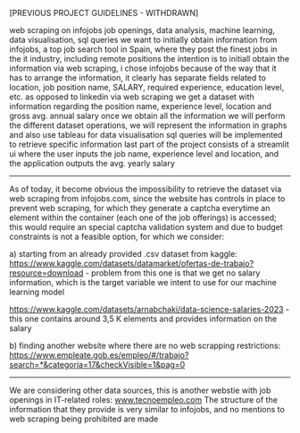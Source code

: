 [PREVIOUS PROJECT GUIDELINES - WITHDRAWN] 

web scraping on infojobs job openings, data analysis, machine learning, data visualisation, sql queries 
we want to initially obtain information from infojobs, a top job search tool in Spain, where they post the finest jobs in the it industry, including remote positions
the intention is to initiall obtain the information via web scraping, i chose infojobs because of the way that it has to arrange the information, it clearly has separate fields related to location, job position name, SALARY, required experience, education level, etc. as opposed to linkedin
via web scraping we get a dataset with information regarding the position name, experience level, location and gross avg. annual salary
once we obtain all the information we will perform the different dataset operations, we will represent the information in graphs and also use tableau for data visualisation
sql queries will be implemented to retrieve specific information 
last part of the project consists of a streamlit ui where the user inputs the job name, experience level and location, and the application outputs the avg. yearly salary 

------------------------------------------------------------------------------------------------------------------------------------------------------------------------------------

As of today, it become obvious the impossibility to retrieve the dataset via web scraping from infojobs.com, since the website has controls in place to prevent web scraping, for which they generate a captcha everytime an element within the container (each one of the job offerings) is accessed; this would require an special captcha validation system and due to budget constraints is not a feasible option, for which we consider: 

a) starting from an already provided .csv dataset from kaggle: 
https://www.kaggle.com/datasets/datamarket/ofertas-de-trabajo?resource=download - problem from this one is that we get no salary information, which is the target variable we intent to use for our machine learning model 

https://www.kaggle.com/datasets/arnabchaki/data-science-salaries-2023 - this one contains around 3,5 K elements and provides information on the salary

b) finding another website where there are no web scrapping restrictions: https://www.empleate.gob.es/empleo/#/trabajo?search=*&categoria=17&checkVisible=1&pag=0

------------------------------------------------------------------------------------------------------------------------------------------------------------

We are considering other data sources, this is another webstie with job openings in IT-related roles: www.tecnoempleo.com
The structure of the information that they provide is very similar to infojobs, and no mentions to web scraping being prohibited are made
